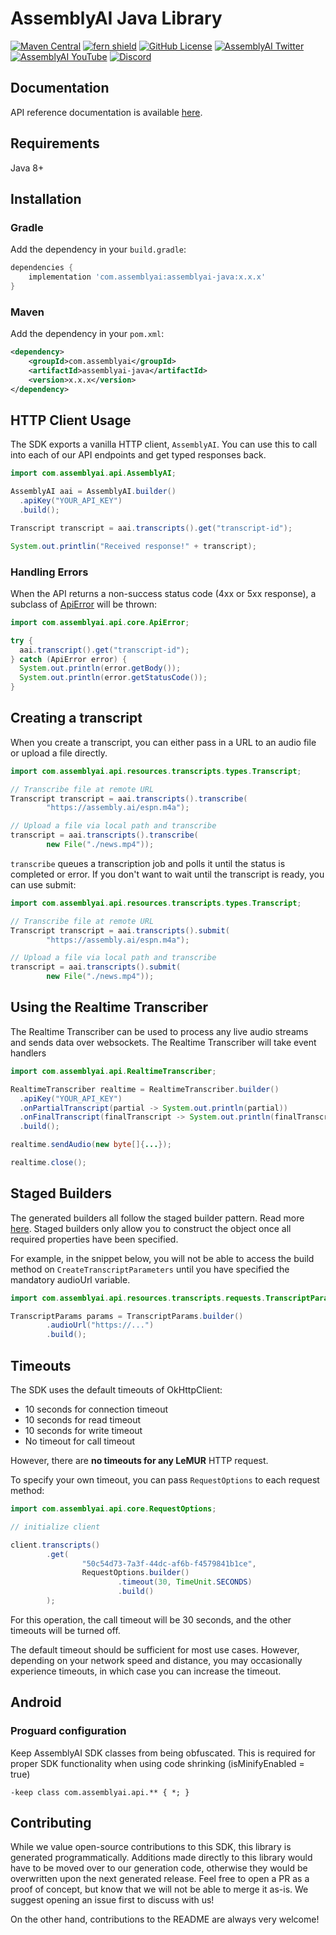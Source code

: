 # AssemblyAI Java Library

[![Maven Central](https://img.shields.io/maven-central/v/com.assemblyai/assemblyai-java)](https://central.sonatype.com/artifact/com.assemblyai/assemblyai-java)
[![fern shield](https://img.shields.io/badge/%F0%9F%8C%BF-SDK%20generated%20by%20Fern-brightgreen)](https://buildwithfern.com/?utm_source=assemblyai/assemblyai-java-sdk/readme)
[![GitHub License](https://img.shields.io/github/license/AssemblyAI/assemblyai-java-sdk)](https://github.com/AssemblyAI/assemblyai-java-sdk/blob/main/LICENSE)
[![AssemblyAI Twitter](https://img.shields.io/twitter/follow/AssemblyAI?label=%40AssemblyAI&style=social)](https://twitter.com/AssemblyAI)
[![AssemblyAI YouTube](https://img.shields.io/youtube/channel/subscribers/UCtatfZMf-8EkIwASXM4ts0A)](https://www.youtube.com/@AssemblyAI)
[![Discord](https://img.shields.io/discord/875120158014853141?logo=discord&label=Discord&link=https%3A%2F%2Fdiscord.com%2Fchannels%2F875120158014853141&style=social)
](https://assembly.ai/discord)

## Documentation

API reference documentation is available [here](https://www.assemblyai.com/docs/).

## Requirements

Java 8+

## Installation

### Gradle

Add the dependency in your `build.gradle`:

```groovy
dependencies {
    implementation 'com.assemblyai:assemblyai-java:x.x.x'
}
```

### Maven

Add the dependency in your `pom.xml`:

```xml
<dependency>
    <groupId>com.assemblyai</groupId>
    <artifactId>assemblyai-java</artifactId>
    <version>x.x.x</version>
</dependency>
```

## HTTP Client Usage

The SDK exports a vanilla HTTP client, `AssemblyAI`. You can
use this to call into each of our API endpoints and get typed
responses back.

```java
import com.assemblyai.api.AssemblyAI;

AssemblyAI aai = AssemblyAI.builder()
  .apiKey("YOUR_API_KEY")
  .build();

Transcript transcript = aai.transcripts().get("transcript-id");

System.out.printlin("Received response!" + transcript);
```

### Handling Errors
When the API returns a non-success status code (4xx or 5xx response),
a subclass of [ApiError](src/main/java/com/assemblyai/api/core/ApiError.java)
will be thrown:

```java
import com.assemblyai.api.core.ApiError;

try {
  aai.transcript().get("transcript-id");
} catch (ApiError error) {
  System.out.println(error.getBody());
  System.out.println(error.getStatusCode());
}
```

## Creating a transcript
When you create a transcript, you can either pass in a URL to an audio file 
or upload a file directly.

```java
import com.assemblyai.api.resources.transcripts.types.Transcript;

// Transcribe file at remote URL
Transcript transcript = aai.transcripts().transcribe(
        "https://assembly.ai/espn.m4a");

// Upload a file via local path and transcribe
transcript = aai.transcripts().transcribe(
        new File("./news.mp4"));
```

`transcribe` queues a transcription job and polls it until the status is completed or error.
If you don't want to wait until the transcript is ready, you can use submit:

```java
import com.assemblyai.api.resources.transcripts.types.Transcript;

// Transcribe file at remote URL
Transcript transcript = aai.transcripts().submit(
        "https://assembly.ai/espn.m4a");

// Upload a file via local path and transcribe
transcript = aai.transcripts().submit(
        new File("./news.mp4"));
```

## Using the Realtime Transcriber
The Realtime Transcriber can be used to process any live
audio streams and sends data over websockets. The Realtime Transcriber
will take event handlers

```java
import com.assemblyai.api.RealtimeTranscriber;

RealtimeTranscriber realtime = RealtimeTranscriber.builder()
  .apiKey("YOUR_API_KEY")
  .onPartialTranscript(partial -> System.out.println(partial))
  .onFinalTranscript(finalTranscript -> System.out.println(finalTranscript))
  .build();

realtime.sendAudio(new byte[]{...});

realtime.close();
```

## Staged Builders
The generated builders all follow the staged builder pattern.
Read more [here](https://immutables.github.io/immutable.html#staged-builder).
Staged builders only allow you to construct the object once all required
properties have been specified.

For example, in the snippet below, you will not be able to access the build
method on `CreateTranscriptParameters` until you have specified the mandatory
audioUrl variable.

```java
import com.assemblyai.api.resources.transcripts.requests.TranscriptParams;

TranscriptParams params = TranscriptParams.builder()
        .audioUrl("https://...")
        .build();
```

## Timeouts

The SDK uses the default timeouts of OkHttpClient:
* 10 seconds for connection timeout
* 10 seconds for read timeout
* 10 seconds for write timeout
* No timeout for call timeout

However, there are **no timeouts for any LeMUR** HTTP request.

To specify your own timeout, you can pass `RequestOptions` to each request method:

```java
import com.assemblyai.api.core.RequestOptions;

// initialize client

client.transcripts()
        .get(
                "50c54d73-7a3f-44dc-af6b-f4579841b1ce",
                RequestOptions.builder()
                        .timeout(30, TimeUnit.SECONDS)
                        .build()
        );
```

For this operation, the call timeout will be 30 seconds, and the other timeouts will be turned off.

The default timeout should be sufficient for most use cases. 
However, depending on your network speed and distance, you may occasionally experience timeouts, in which case you can increase the timeout.

## Android
### Proguard configuration

Keep AssemblyAI SDK classes from being obfuscated. This is required for proper SDK functionality when using code shrinking (isMinifyEnabled = true)
```text
-keep class com.assemblyai.api.** { *; }
```

## Contributing
While we value open-source contributions to this SDK, this library
is generated programmatically. Additions made directly to this library
would have to be moved over to our generation code, otherwise they would
be overwritten upon the next generated release. Feel free to open a PR as a
proof of concept, but know that we will not be able to merge it as-is.
We suggest opening an issue first to discuss with us!

On the other hand, contributions to the README are always very welcome!
